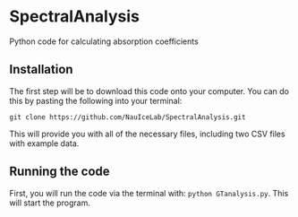 # SpectralAnalysis
Python code for calculating absorption coefficients


## Installation
The first step will be to download this code onto your computer. You can do this by pasting the following into your terminal:

`git clone https://github.com/NauIceLab/SpectralAnalysis.git`


This will provide you with all of the necessary files, including two CSV files with example data. 


## Running the code
First, you will run the code via the terminal with: `python GTanalysis.py`. This will start the program. 
